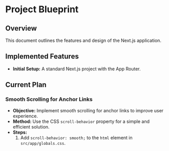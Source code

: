 
# Project Blueprint

## Overview

This document outlines the features and design of the Next.js application.

## Implemented Features

*   **Initial Setup:** A standard Next.js project with the App Router.

## Current Plan

### Smooth Scrolling for Anchor Links

*   **Objective:** Implement smooth scrolling for anchor links to improve user experience.
*   **Method:** Use the CSS `scroll-behavior` property for a simple and efficient solution.
*   **Steps:**
    1.  Add `scroll-behavior: smooth;` to the `html` element in `src/app/globals.css`.
